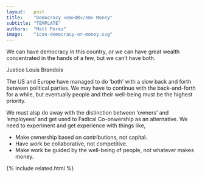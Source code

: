 ```yaml
---
layout:   post
title:    "Democracy <em>OR</em> Money"
subtitle: "TEMPLATE"
authors:  "Matt Perez"
image:    "icon-democracy-or-money.svg"
---
```


<div style='display:none; '>
 <p>Democracy for all <em>or</em> accumulated power for a handful?</p>
</div>

<div class="_citation" >
 <p>We can have democracy in this country, or we can have great wealth concentrated in the hands of a few, but we can&rsquo;t have both.</p>
 <p id="_signature">Justice Louis Brandeis</p>
</div>
<p>The US and Europe have managed to do &lsquo;both&rsquo; with a slow back and forth between political parties. We may have to continue with the back-and-forth for a while, but eventually people and their well-being must be the highest priority.</p>
<p>We must alsp do away with the distinction between &lsquo;owners&rsquo; and &lsquo;employees&rsquo; and get used to Fadical Co-onwership as an alternative. We need to experiment and get experience with things like,</p>
 <ul>
  <li>Make ownership based on contributions, not capital.</li>
  <li>Have work be collaborative, not competitive.</li>
  <li>Make work be guided by the well-being of people, not whatever makes money.</li>
 </ul>

{% include related.html %}